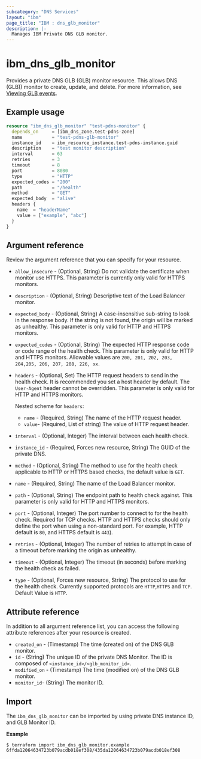 ```yaml
---
subcategory: "DNS Services"
layout: "ibm"
page_title: "IBM : dns_glb_monitor"
description: |-
  Manages IBM Private DNS GLB monitor.
---
```


# ibm_dns_glb_monitor

Provides a private DNS GLB (GLB) monitor resource. This allows DNS (GLB)) monitor to create, update, and delete. For more information, see [Viewing GLB events](https://cloud.ibm.com/docs/dns-svcs?topic=dns-svcs-health-check-events). 


## Example usage

```terraform
resource "ibm_dns_glb_monitor" "test-pdns-monitor" {
  depends_on     = [ibm_dns_zone.test-pdns-zone]
  name           = "test-pdns-glb-monitor"
  instance_id    = ibm_resource_instance.test-pdns-instance.guid
  description    = "test monitor description"
  interval       = 63
  retries        = 3
  timeout        = 8
  port           = 8080
  type           = "HTTP"
  expected_codes = "200"
  path           = "/health"
  method         = "GET"
  expected_body  = "alive"
  headers {
    name  = "headerName"
    value = ["example", "abc"]
  }
}
```

## Argument reference
Review the argument reference that you can specify for your resource. 

- `allow_insecure` - (Optional, String) Do not validate the certificate when monitor use HTTPS. This parameter is currently only valid for HTTPS monitors.
- `description` - (Optional, String)  Descriptive text of the Load Balancer monitor.
- `expected_body` - (Optional, String) A case-insensitive sub-string to look in the response body. If the string is not found, the origin will be marked as unhealthy. This parameter is only valid for HTTP and HTTPS monitors.
- `expected_codes` - (Optional, String) The expected HTTP response code or code range of the health check. This parameter is only valid for HTTP and HTTPS monitors. Allowable values are `200, 201, 202, 203, 204,205, 206, 207, 208, 226, xx`.
- `headers` - (Optional, Set) The HTTP request headers to send in the health check. It is recommended you set a host header by default. The `User-Agent` header cannot be overridden. This parameter is only valid for HTTP and HTTPS monitors.

  Nested scheme for `headers`:
	- `name` - (Required, String) The name of the HTTP request header.
  - `value`- (Required, List of string) The value of HTTP request header.
- `interval` - (Optional, Integer) The interval between each health check.
- `instance_id` - (Required, Forces new resource, String) The GUID of the private DNS.
- `method` - (Optional, String) The method to use for the health check applicable to HTTP or HTTPS based checks, the default value is `GET`.
- `name` - (Required, String) The name of the Load Balancer monitor.
- `path` - (Optional, String) The endpoint path to health check against. This parameter is only valid for HTTP and HTTPS monitors.
- `port` - (Optional, Integer) The port number to connect to for the health check. Required for TCP checks. HTTP and HTTPS checks should only define the port when using a non-standard port. For example, HTTP  default is `80`, and HTTPS default is `443`).
- `retries` - (Optional, Integer) The number of retries to attempt in case of a timeout before marking the origin as unhealthy.
- `timeout` - (Optional, Integer) The timeout (in seconds) before marking the health check as failed.
- `type` - (Optional, Forces new resource, String) The protocol to use for the health check. Currently supported protocols are `HTTP`,`HTTPS` and `TCP`. Default Value is `HTTP`.

## Attribute reference
In addition to all argument reference list, you can access the following attribute references after your resource is created. 

- `created_on` - (Timestamp) The time (created on) of the DNS GLB monitor. 
- `id` - (String) The unique ID of the private DNS Monitor. The ID is composed of `<instance_id>/<glb_monitor_id>`. 
- `modified_on` - (Timestamp) The time (modified on) of the DNS GLB monitor.
- `monitor_id`- (String) The monitor ID.

## Import
The `ibm_dns_glb_monitor` can be imported by using private DNS instance ID, and GLB Monitor ID.

**Example**

```
$ terraform import ibm_dns_glb_monitor.example 6ffda12064634723b079acdb018ef308/435da12064634723b079acdb018ef308
```

